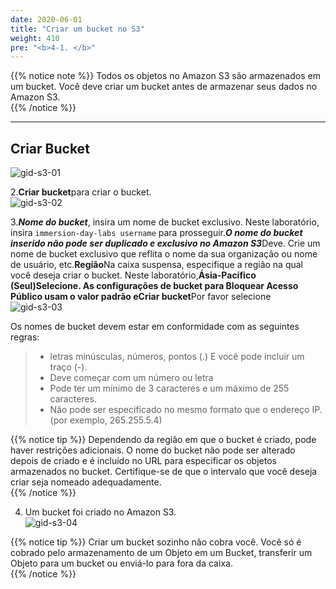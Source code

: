 ```yaml
---
date: 2020-06-01
title: "Criar um bucket no S3"  
weight: 410
pre: "<b>4-1. </b>"
---
```

  
{{% notice note %}}
Todos os objetos no Amazon S3 são armazenados em um bucket. Você deve criar um bucket antes de armazenar seus dados no Amazon S3.  
{{% /notice %}}
  
----
  
## Criar Bucket  
  
  
![gid-s3-01](/images/s3/gid-s3-01.png) 
  
2.**Criar bucket**para criar o bucket.  
![gid-s3-02](/images/s3/gid-s3-02.png) 
  
3.***Nome do bucket***, insira um nome de bucket exclusivo. Neste laboratório, insira `immersion-day-labs username` para prosseguir.***O nome do bucket inserido não pode ser duplicado e exclusivo no Amazon S3***Deve. Crie um nome de bucket exclusivo que reflita o nome da sua organização ou nome de usuário, etc.**Região**Na caixa suspensa, especifique a região na qual você deseja criar o bucket. Neste laboratório,**Ásia-Pacífico (Seul)**Selecione. As configurações de bucket para Bloquear Acesso Público usam o valor padrão e**Criar bucket**Por favor selecione  
![gid-s3-03](/images/s3/gid-s3-03.png) 
  
Os nomes de bucket devem estar em conformidade com as seguintes regras:  
> - letras minúsculas, números, pontos (.) E você pode incluir um traço (-).  
> - Deve começar com um número ou letra  
> - Pode ter um mínimo de 3 caracteres e um máximo de 255 caracteres.  
> - Não pode ser especificado no mesmo formato que o endereço IP. (por exemplo, 265.255.5.4)  
  
{{% notice tip %}}
Dependendo da região em que o bucket é criado, pode haver restrições adicionais. O nome do bucket não pode ser alterado depois de criado e é incluído no URL para especificar os objetos armazenados no bucket. Certifique-se de que o intervalo que você deseja criar seja nomeado adequadamente.  
{{% /notice %}}
  
4. Um bucket foi criado no Amazon S3.  
![gid-s3-04](/images/s3/gid-s3-04.png) 
  
{{% notice tip %}}
Criar um bucket sozinho não cobra você. Você só é cobrado pelo armazenamento de um Objeto em um Bucket, transferir um Objeto para um bucket ou enviá-lo para fora da caixa.  
{{% /notice %}}
  
